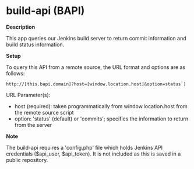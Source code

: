 # build-api (BAPI)

**Description**

This app queries our Jenkins build server to return commit information and build status
information.

**Setup**

To query this API from a remote source, the URL format and options are as follows:
````
http://[this.bapi.domain]?host=[window.location.host]&option=status`)
````

URL Parameter(s):
- host (required): taken programmatically from window.location.host from the remote source script
- option: 'status' (default) or 'commits'; specifies the information to return from the server

**Note**

The build-api requires a 'config.php' file which holds Jenkins API credentials ($api_user, 
$api_token). It is not included as this is saved in a public repository.
